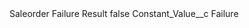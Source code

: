 <?xml version="1.0" encoding="UTF-8"?>
<CustomMetadata xmlns="http://soap.sforce.com/2006/04/metadata" xmlns:xsi="http://www.w3.org/2001/XMLSchema-instance" xmlns:xsd="http://www.w3.org/2001/XMLSchema">
    <label>Saleorder Failure Result</label>
    <protected>false</protected>
    <values>
        <field>Constant_Value__c</field>
        <value xsi:type="xsd:string">Failure</value>
    </values>
</CustomMetadata>
